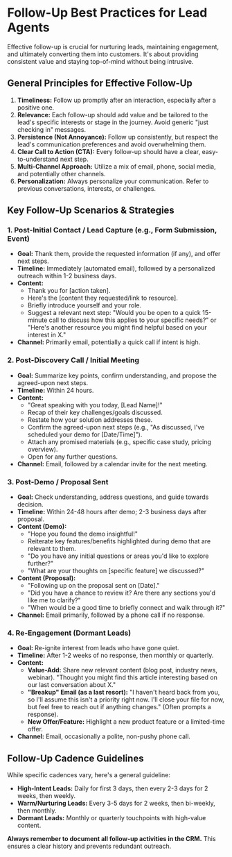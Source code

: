 # Follow-Up Best Practices for Lead Agents

Effective follow-up is crucial for nurturing leads, maintaining engagement, and ultimately converting them into customers. It's about providing consistent value and staying top-of-mind without being intrusive.

## General Principles for Effective Follow-Up

1.  **Timeliness:** Follow up promptly after an interaction, especially after a positive one.
2.  **Relevance:** Each follow-up should add value and be tailored to the lead's specific interests or stage in the journey. Avoid generic "just checking in" messages.
3.  **Persistence (Not Annoyance):** Follow up consistently, but respect the lead's communication preferences and avoid overwhelming them.
4.  **Clear Call to Action (CTA):** Every follow-up should have a clear, easy-to-understand next step.
5.  **Multi-Channel Approach:** Utilize a mix of email, phone, social media, and potentially other channels.
6.  **Personalization:** Always personalize your communication. Refer to previous conversations, interests, or challenges.

## Key Follow-Up Scenarios & Strategies

### 1. Post-Initial Contact / Lead Capture (e.g., Form Submission, Event)

* **Goal:** Thank them, provide the requested information (if any), and offer next steps.
* **Timeline:** Immediately (automated email), followed by a personalized outreach within 1-2 business days.
* **Content:**
    * Thank you for [action taken].
    * Here's the [content they requested/link to resource].
    * Briefly introduce yourself and your role.
    * Suggest a relevant next step: "Would you be open to a quick 15-minute call to discuss how this applies to your specific needs?" or "Here's another resource you might find helpful based on your interest in X."
* **Channel:** Primarily email, potentially a quick call if intent is high.

### 2. Post-Discovery Call / Initial Meeting

* **Goal:** Summarize key points, confirm understanding, and propose the agreed-upon next steps.
* **Timeline:** Within 24 hours.
* **Content:**
    * "Great speaking with you today, [Lead Name]!"
    * Recap of their key challenges/goals discussed.
    * Restate how your solution addresses these.
    * Confirm the agreed-upon next steps (e.g., "As discussed, I've scheduled your demo for [Date/Time]").
    * Attach any promised materials (e.g., specific case study, pricing overview).
    * Open for any further questions.
* **Channel:** Email, followed by a calendar invite for the next meeting.

### 3. Post-Demo / Proposal Sent

* **Goal:** Check understanding, address questions, and guide towards decision.
* **Timeline:** Within 24-48 hours after demo; 2-3 business days after proposal.
* **Content (Demo):**
    * "Hope you found the demo insightful!"
    * Reiterate key features/benefits highlighted during demo that are relevant to them.
    * "Do you have any initial questions or areas you'd like to explore further?"
    * "What are your thoughts on [specific feature] we discussed?"
* **Content (Proposal):**
    * "Following up on the proposal sent on [Date]."
    * "Did you have a chance to review it? Are there any sections you'd like me to clarify?"
    * "When would be a good time to briefly connect and walk through it?"
* **Channel:** Email primarily, followed by a phone call if no response.

### 4. Re-Engagement (Dormant Leads)

* **Goal:** Re-ignite interest from leads who have gone quiet.
* **Timeline:** After 1-2 weeks of no response, then monthly or quarterly.
* **Content:**
    * **Value-Add:** Share new relevant content (blog post, industry news, webinar). "Thought you might find this article interesting based on our last conversation about X."
    * **"Breakup" Email (as a last resort):** "I haven't heard back from you, so I'll assume this isn't a priority right now. I'll close your file for now, but feel free to reach out if anything changes." (Often prompts a response).
    * **New Offer/Feature:** Highlight a new product feature or a limited-time offer.
* **Channel:** Email, occasionally a polite, non-pushy phone call.

## Follow-Up Cadence Guidelines

While specific cadences vary, here's a general guideline:

* **High-Intent Leads:** Daily for first 3 days, then every 2-3 days for 2 weeks, then weekly.
* **Warm/Nurturing Leads:** Every 3-5 days for 2 weeks, then bi-weekly, then monthly.
* **Dormant Leads:** Monthly or quarterly touchpoints with high-value content.

**Always remember to document all follow-up activities in the CRM.** This ensures a clear history and prevents redundant outreach.